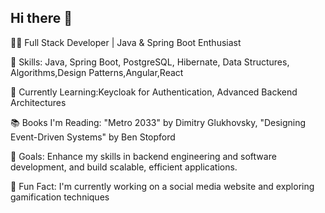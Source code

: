 ## Hi there 👋

👨‍💻 Full Stack Developer | Java & Spring Boot Enthusiast

🔧 Skills: Java, Spring Boot, PostgreSQL, Hibernate, Data Structures, Algorithms,Design Patterns,Angular,React

🌱 Currently Learning:Keycloak for Authentication, Advanced Backend Architectures

📚 Books I'm Reading: "Metro 2033" by Dimitry Glukhovsky, "Designing Event-Driven Systems" by Ben Stopford

🎯 Goals: Enhance my skills in backend engineering and software development, and build scalable, efficient applications.

🚀 Fun Fact: I'm currently working on a social media website and exploring gamification techniques
